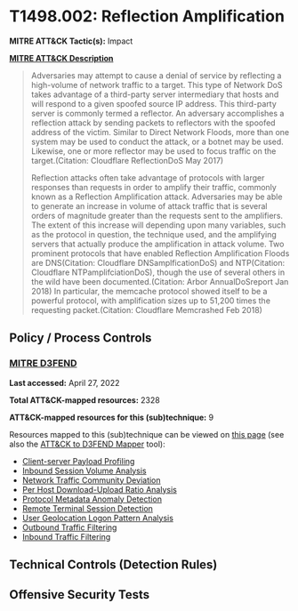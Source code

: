 # T1498.002: Reflection Amplification
**MITRE ATT&CK Tactic(s):** Impact

**[MITRE ATT&CK Description](https://attack.mitre.org/techniques/T1498/002)**
<blockquote>Adversaries may attempt to cause a denial of service by reflecting a high-volume of network traffic to a target. This type of Network DoS takes advantage of a third-party server intermediary that hosts and will respond to a given spoofed source IP address. This third-party server is commonly termed a reflector. An adversary accomplishes a reflection attack by sending packets to reflectors with the spoofed address of the victim. Similar to Direct Network Floods, more than one system may be used to conduct the attack, or a botnet may be used. Likewise, one or more reflector may be used to focus traffic on the target.(Citation: Cloudflare ReflectionDoS May 2017)

Reflection attacks often take advantage of protocols with larger responses than requests in order to amplify their traffic, commonly known as a Reflection Amplification attack. Adversaries may be able to generate an increase in volume of attack traffic that is several orders of magnitude greater than the requests sent to the amplifiers. The extent of this increase will depending upon many variables, such as the protocol in question, the technique used, and the amplifying servers that actually produce the amplification in attack volume. Two prominent protocols that have enabled Reflection Amplification Floods are DNS(Citation: Cloudflare DNSamplficationDoS) and NTP(Citation: Cloudflare NTPamplifciationDoS), though the use of several others in the wild have been documented.(Citation: Arbor AnnualDoSreport Jan 2018)  In particular, the memcache protocol showed itself to be a powerful protocol, with amplification sizes up to 51,200 times the requesting packet.(Citation: Cloudflare Memcrashed Feb 2018)</blockquote>

## Policy / Process Controls
### [MITRE D3FEND](https://d3fend.mitre.org/)
**Last accessed:** April 27, 2022

**Total ATT&CK-mapped resources:** 2328

**ATT&CK-mapped resources for this (sub)technique:** 9

Resources mapped to this (sub)technique can be viewed on [this page](https://d3fend.mitre.org/) (see also the [ATT&CK to D3FEND Mapper](https://d3fend.mitre.org/tools/attack-mapper) tool):

* [Client-server Payload Profiling](https://d3fend.mitre.org/techniques/d3f:Client-serverPayloadProfiling)
* [Inbound Session Volume Analysis](https://d3fend.mitre.org/techniques/d3f:InboundSessionVolumeAnalysis)
* [Network Traffic Community Deviation](https://d3fend.mitre.org/techniques/d3f:NetworkTrafficCommunityDeviation)
* [Per Host Download-Upload Ratio Analysis](https://d3fend.mitre.org/techniques/d3f:PerHostDownload-UploadRatioAnalysis)
* [Protocol Metadata Anomaly Detection](https://d3fend.mitre.org/techniques/d3f:ProtocolMetadataAnomalyDetection)
* [Remote Terminal Session Detection](https://d3fend.mitre.org/techniques/d3f:RemoteTerminalSessionDetection)
* [User Geolocation Logon Pattern Analysis](https://d3fend.mitre.org/techniques/d3f:UserGeolocationLogonPatternAnalysis)
* [Outbound Traffic Filtering](https://d3fend.mitre.org/techniques/d3f:OutboundTrafficFiltering)
* [Inbound Traffic Filtering](https://d3fend.mitre.org/techniques/d3f:InboundTrafficFiltering)

## Technical Controls (Detection Rules)

## Offensive Security Tests

